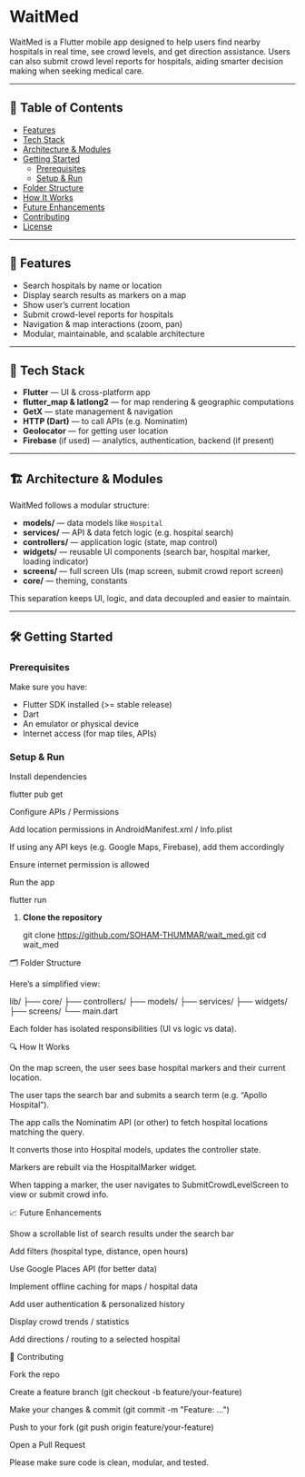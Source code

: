 # WaitMed

WaitMed is a Flutter mobile app designed to help users find nearby hospitals in real time, see crowd levels, and get direction assistance. Users can also submit crowd level reports for hospitals, aiding smarter decision making when seeking medical care.

---

## 📌 Table of Contents

- [Features](#features)  
- [Tech Stack](#tech-stack)  
- [Architecture & Modules](#architecture--modules)  
- [Getting Started](#getting-started)  
  - [Prerequisites](#prerequisites)  
  - [Setup & Run](#setup--run)  
- [Folder Structure](#folder-structure)  
- [How It Works](#how-it-works)  
- [Future Enhancements](#future-enhancements)  
- [Contributing](#contributing)  
- [License](#license)  

---

## 🚀 Features

- Search hospitals by name or location  
- Display search results as markers on a map  
- Show user’s current location  
- Submit crowd-level reports for hospitals  
- Navigation & map interactions (zoom, pan)  
- Modular, maintainable, and scalable architecture  

---

## 🧰 Tech Stack

- **Flutter** — UI & cross-platform app  
- **flutter_map & latlong2** — for map rendering & geographic computations  
- **GetX** — state management & navigation  
- **HTTP (Dart)** — to call APIs (e.g. Nominatim)  
- **Geolocator** — for getting user location  
- **Firebase** (if used) — analytics, authentication, backend (if present)  

---

## 🏗 Architecture & Modules

WaitMed follows a modular structure:

- **models/** — data models like `Hospital`  
- **services/** — API & data fetch logic (e.g. hospital search)  
- **controllers/** — application logic (state, map control)  
- **widgets/** — reusable UI components (search bar, hospital marker, loading indicator)  
- **screens/** — full screen UIs (map screen, submit crowd report screen)  
- **core/** — theming, constants  

This separation keeps UI, logic, and data decoupled and easier to maintain.

---

## 🛠 Getting Started

### Prerequisites

Make sure you have:

- Flutter SDK installed (>= stable release)  
- Dart  
- An emulator or physical device  
- Internet access (for map tiles, APIs)  

### Setup & Run

Install dependencies

flutter pub get


Configure APIs / Permissions

Add location permissions in AndroidManifest.xml / Info.plist

If using any API keys (e.g. Google Maps, Firebase), add them accordingly

Ensure internet permission is allowed

Run the app

flutter run

1. **Clone the repository**

   git clone https://github.com/SOHAM-THUMMAR/wait_med.git
   cd wait_med

🗂 Folder Structure

Here’s a simplified view:

lib/
├── core/
├── controllers/
├── models/
├── services/
├── widgets/
├── screens/
└── main.dart


Each folder has isolated responsibilities (UI vs logic vs data).

🔍 How It Works

On the map screen, the user sees base hospital markers and their current location.

The user taps the search bar and submits a search term (e.g. “Apollo Hospital”).

The app calls the Nominatim API (or other) to fetch hospital locations matching the query.

It converts those into Hospital models, updates the controller state.

Markers are rebuilt via the HospitalMarker widget.

When tapping a marker, the user navigates to SubmitCrowdLevelScreen to view or submit crowd info.

📈 Future Enhancements

Show a scrollable list of search results under the search bar

Add filters (hospital type, distance, open hours)

Use Google Places API (for better data)

Implement offline caching for maps / hospital data

Add user authentication & personalized history

Display crowd trends / statistics

Add directions / routing to a selected hospital

👥 Contributing

Fork the repo

Create a feature branch (git checkout -b feature/your-feature)

Make your changes & commit (git commit -m "Feature: …")

Push to your fork (git push origin feature/your-feature)

Open a Pull Request

Please make sure code is clean, modular, and tested.
